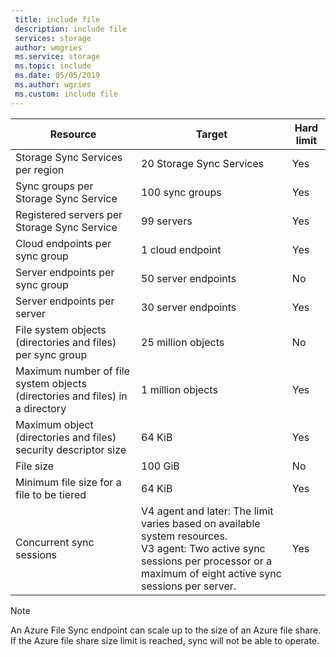```yaml
---
 title: include file
 description: include file
 services: storage
 author: wmgries
 ms.service: storage
 ms.topic: include
 ms.date: 05/05/2019
 ms.author: wgries
 ms.custom: include file
---
```

| Resource | Target | Hard limit |
|----------|--------------|------------|
| Storage Sync Services per region | 20 Storage Sync Services | Yes |
| Sync groups per Storage Sync Service | 100 sync groups | Yes |
| Registered servers per Storage Sync Service | 99 servers | Yes |
| Cloud endpoints per sync group | 1 cloud endpoint | Yes |
| Server endpoints per sync group | 50 server endpoints | No |
| Server endpoints per server | 30 server endpoints | Yes |
| File system objects (directories and files) per sync group | 25 million objects | No |
| Maximum number of file system objects (directories and files) in a directory | 1 million objects | Yes |
| Maximum object (directories and files) security descriptor size | 64 KiB | Yes |
| File size | 100 GiB | No |
| Minimum file size for a file to be tiered | 64 KiB | Yes |
| Concurrent sync sessions | V4 agent and later: The limit varies based on available system resources. <BR> V3 agent: Two active sync sessions per processor or a maximum of eight active sync sessions per server. | Yes

> [!Note]  
> An Azure File Sync endpoint can scale up to the size of an Azure file share. If the Azure file share size limit is reached, sync will not be able to operate.